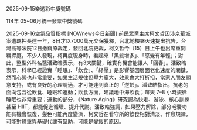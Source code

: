 
2025-09-15樂透彩中獎號碼

                                
114年 05~06月統一發票中獎號碼
                             
2025-09-16空氣品質指標
                              [NOWnews今日新聞] 前民眾黨主席柯文哲因涉京華城案遭羈押長達一年，8日才以7000萬元交保獲釋，台北地檢署火速提出抗告，台灣高等法院12日撤銷原裁定，發回北院更裁，柯文哲今（15）日上午也出席重開羈押庭，不少人發現，柯再度現身時，看起來「黑髮增多」、「感覺有年輕」；對此，整型外科名醫潘致皓表示，有3大關鍵，確實有機會能讓人「回春」。潘致皓表示，科學已經證實「睡眠」、「飲食」、「紓壓」是影響基因層面老化速度的關鍵，然而心態也非常重要，如果生活規律但壓力龐大，效果會大打折扣，當家人朋友願意支持，或有良好的心理調適，才可能達到真正的「逆齡」。潘致皓指出，抗老的面向包含從飲食、睡眠和運動；飲食方面，建議地中海飲食；每天 7–8 小時規律睡眠也非常重要；運動的部分，《Nature Aging》研究認為快走、游泳、核心訓練甚至 HIIT，都能促進循環、提升代謝。潘致皓強調，如果壓力解除，部分毛囊功能有機會恢復，髮色可能再度變深，柯文哲在看守所的飲食相對清淡、作息規律，可能對體重與基礎代謝有幫助，可能是變瘦的原因。